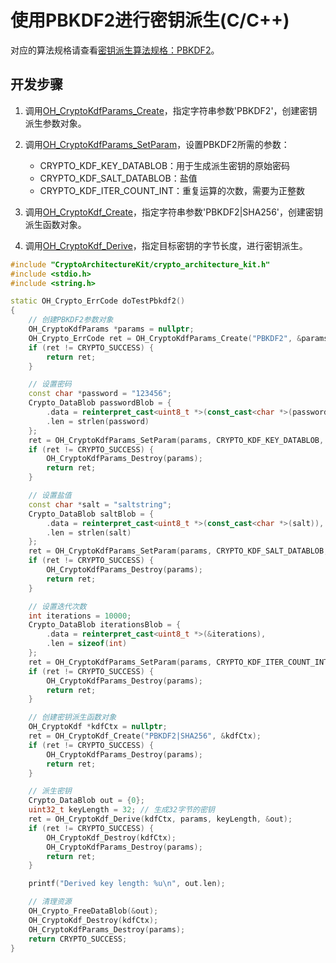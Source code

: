 # 使用PBKDF2进行密钥派生(C/C++)

对应的算法规格请查看[密钥派生算法规格：PBKDF2](crypto-key-derivation-overview.md#pbkdf2算法)。

## 开发步骤

1. 调用[OH_CryptoKdfParams_Create](../../reference/apis-crypto-architecture-kit/capi-crypto-kdf-h.md#oh_cryptokdfparams_create)，指定字符串参数'PBKDF2'，创建密钥派生参数对象。

2. 调用[OH_CryptoKdfParams_SetParam](../../reference/apis-crypto-architecture-kit/capi-crypto-kdf-h.md#oh_cryptokdfparams_setparam)，设置PBKDF2所需的参数：
   - CRYPTO_KDF_KEY_DATABLOB：用于生成派生密钥的原始密码
   - CRYPTO_KDF_SALT_DATABLOB：盐值
   - CRYPTO_KDF_ITER_COUNT_INT：重复运算的次数，需要为正整数

3. 调用[OH_CryptoKdf_Create](../../reference/apis-crypto-architecture-kit/capi-crypto-kdf-h.md#oh_cryptokdf_create)，指定字符串参数'PBKDF2|SHA256'，创建密钥派生函数对象。

4. 调用[OH_CryptoKdf_Derive](../../reference/apis-crypto-architecture-kit/capi-crypto-kdf-h.md#oh_cryptokdf_derive)，指定目标密钥的字节长度，进行密钥派生。

```C++
#include "CryptoArchitectureKit/crypto_architecture_kit.h"
#include <stdio.h>
#include <string.h>

static OH_Crypto_ErrCode doTestPbkdf2()
{
    // 创建PBKDF2参数对象
    OH_CryptoKdfParams *params = nullptr;
    OH_Crypto_ErrCode ret = OH_CryptoKdfParams_Create("PBKDF2", &params);
    if (ret != CRYPTO_SUCCESS) {
        return ret;
    }

    // 设置密码
    const char *password = "123456";
    Crypto_DataBlob passwordBlob = {
        .data = reinterpret_cast<uint8_t *>(const_cast<char *>(password)),
        .len = strlen(password)
    };
    ret = OH_CryptoKdfParams_SetParam(params, CRYPTO_KDF_KEY_DATABLOB, &passwordBlob);
    if (ret != CRYPTO_SUCCESS) {
        OH_CryptoKdfParams_Destroy(params);
        return ret;
    }

    // 设置盐值
    const char *salt = "saltstring";
    Crypto_DataBlob saltBlob = {
        .data = reinterpret_cast<uint8_t *>(const_cast<char *>(salt)),
        .len = strlen(salt)
    };
    ret = OH_CryptoKdfParams_SetParam(params, CRYPTO_KDF_SALT_DATABLOB, &saltBlob);
    if (ret != CRYPTO_SUCCESS) {
        OH_CryptoKdfParams_Destroy(params);
        return ret;
    }

    // 设置迭代次数
    int iterations = 10000;
    Crypto_DataBlob iterationsBlob = {
        .data = reinterpret_cast<uint8_t *>(&iterations),
        .len = sizeof(int)
    };
    ret = OH_CryptoKdfParams_SetParam(params, CRYPTO_KDF_ITER_COUNT_INT, &iterationsBlob);
    if (ret != CRYPTO_SUCCESS) {
        OH_CryptoKdfParams_Destroy(params);
        return ret;
    }

    // 创建密钥派生函数对象
    OH_CryptoKdf *kdfCtx = nullptr;
    ret = OH_CryptoKdf_Create("PBKDF2|SHA256", &kdfCtx);
    if (ret != CRYPTO_SUCCESS) {
        OH_CryptoKdfParams_Destroy(params);
        return ret;
    }

    // 派生密钥
    Crypto_DataBlob out = {0};
    uint32_t keyLength = 32; // 生成32字节的密钥
    ret = OH_CryptoKdf_Derive(kdfCtx, params, keyLength, &out);
    if (ret != CRYPTO_SUCCESS) {
        OH_CryptoKdf_Destroy(kdfCtx);
        OH_CryptoKdfParams_Destroy(params);
        return ret;
    }

    printf("Derived key length: %u\n", out.len);

    // 清理资源
    OH_Crypto_FreeDataBlob(&out);
    OH_CryptoKdf_Destroy(kdfCtx);
    OH_CryptoKdfParams_Destroy(params);
    return CRYPTO_SUCCESS;
}
```